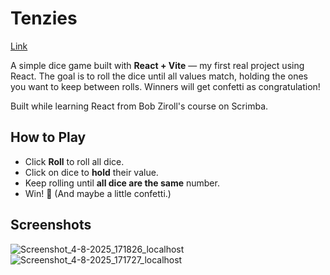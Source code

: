 # Tenzies
[Link](https://sock1000kg.github.io/Tenzies/)

A simple dice game built with **React + Vite** — my first real project using React.
The goal is to roll the dice until all values match, holding the ones you want to keep between rolls. Winners will get confetti as congratulation!

Built while learning React from Bob Ziroll's course on Scrimba.

## How to Play
- Click **Roll** to roll all dice.
- Click on dice to **hold** their value.
- Keep rolling until **all dice are the same** number.
- Win! 🎉 (And maybe a little confetti.)

## Screenshots
![Screenshot_4-8-2025_171826_localhost](https://github.com/user-attachments/assets/7e77ad98-fc44-487b-9e64-c9ecb7b2b209)
![Screenshot_4-8-2025_171727_localhost](https://github.com/user-attachments/assets/071007d4-1b30-453d-bab2-ec17903006f9)
